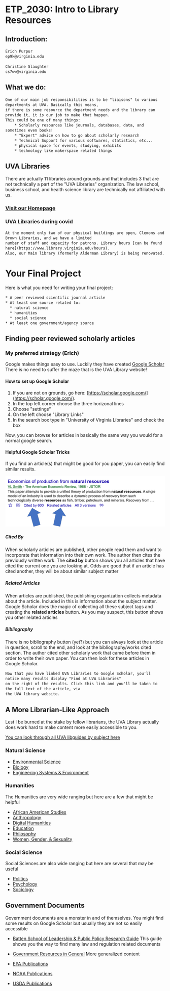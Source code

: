 # ETP_2030:  Intro to Library Resources

## Introduction:
```
Erich Purpur
ep9k@virginia.edu

Christine Slaughter
cs7ww@virginia.edu
```

## What we do:
```
One of our main job responsibilities is to be "liaisons" to various departments at UVA. Basically this means, 
if there is some resource the department needs and the library can provide it, it is our job to make that happen. 
This could be one of many things:
    * Scholarly resources like journals, databases, data, and sometimes even books!
    * "Expert" advice on how to go about scholarly research
    * Technical Support for various softwares, statistics, etc...
    * physical space for events, studying, exhibits
    * technology like makerspace related things
```

## UVA Libraries
There are actually 11 libraries around grounds and that includes 3 that are not technically a part of the 
"UVA Libraries" organization. The law school, business school, and health science library are technically 
not affiliated with us. 

### [Visit our Homepage](https://www.library.virginia.edu/)

### UVA Libraries during covid
```
At the moment only two of our physical buildings are open, Clemons and Brown Libraries, and we have a limited 
number of staff and capacity for patrons. Library hours [can be found here](https://www.library.virginia.edu/hours).
Also, our Main library (formerly Alderman Library) is being renovated.
```

# Your Final Project

Here is what you need for writing your final project:
```
* A peer reviewed scientific journal article 
* At least one source related to: 
  * natural science
  * humanities
  * social science
* At least one government/agency source
```


## Finding peer reviewed scholarly articles

### My preferred strategy (Erich)
Google makes things easy to use. Luckily they have created [Google Scholar](https://scholar.google.com/)
There is no need to suffer the maze that is the UVA Library website!

#### How to set up Google Scholar
1. If you are not on grounds, go here: [https://scholar.google.com/](https://scholar.google.com/).
2. In the top left corner choose the three horizonal lines
3. Choose "settings"
4. On the left choose "Library Links"
5. In the search box type in "University of Virginia Libraries" and check the box

Now, you can browse for articles in basically the same way you would for a normal google search.

#### Helpful Google Scholar Tricks
If you find an article(s) that might be good for you paper, you can easily find similar results. 

![](googlescholarscreenshot.png)

##### Cited By
When scholarly articles are published, other people read them and want to incorporate that information
into their own work. The author then cites the previously written work. The <strong>cited by</strong> button 
shows you all articles that have cited the current one you are looking at. Odds are good that if an
article has cited another, they will be about similar subject matter

##### Related Articles
When articles are published, the publishing organization collects metadata about the article. Included in
this is information about the subject matter. Google Scholar does the magic of collecting all these
subject tags and creating the <strong>related articles</strong> button. As you may suspect, this button 
shows you other related articles

##### Bibliography
There is no bibliography button (yet?) but you can always look at the article in question, scroll to the end,
and look at the bibliography/works cited section. The author cited other scholarly work that came before them
in order to write their own paper. You can then look for these articles in Google Scholar.

```
Now that you have linked UVA Libraries to Google Scholar, you'll notice many results display "Find at UVA Libraries"
on the right of the results. Click this link and you'll be taken to the full text of the article, via
the UVA library website. 
```


## A More Librarian-Like Approach
Lest I be burned at the stake by fellow librarians, the UVA Library actually does work hard to make content
more easily accessible to you. 

[You can look through all UVA libguides by subject here](https://guides.lib.virginia.edu/envsci)

### Natural Science
* [Environmental Science](https://guides.lib.virginia.edu/envsci)
* [Biology](https://guides.lib.virginia.edu/biology)
* [Engineering Systems & Environment](https://guides.lib.virginia.edu/ese)

### Humanities
The Humanities are very wide ranging but here are a few that might be helpful

* [African American Studies](https://guides.lib.virginia.edu/afam_hist)
* [Anthropology](https://guides.lib.virginia.edu/anthropology)
* [Digital Humanities](https://guides.lib.virginia.edu/dh)
* [Education](https://guides.lib.virginia.edu/rse)
* [Philosophy](https://guides.lib.virginia.edu/philosophy)
* [Women, Gender, & Sexuality](https://guides.lib.virginia.edu/womenstudies)

### Social Science
Social Sciences are also wide ranging but here are several that may be useful

* [Politics](https://guides.lib.virginia.edu/politics)
* [Psychology](https://guides.lib.virginia.edu/psychology)
* [Sociology](https://guides.lib.virginia.edu/sociology)


## Government Documents
Government documents are a monster in and of themselves. You might find some results on Google Scholar
but usually they are not so easily accessible

* [Batten School of Leadership & Public Policy Research Guide](https://guides.lib.virginia.edu/batten/govdocs)
This guide shows you the way to find many law and regulation related documents

* [Government Resources in General](https://guides.lib.virginia.edu/findinggovinfo)
More generalized content

* [EPA Publications](https://www.epa.gov/nscep)

* [NOAA Publications](https://libguides.library.noaa.gov/noaapubs)

* [USDA Publications](https://www.nal.usda.gov/main/publications)

